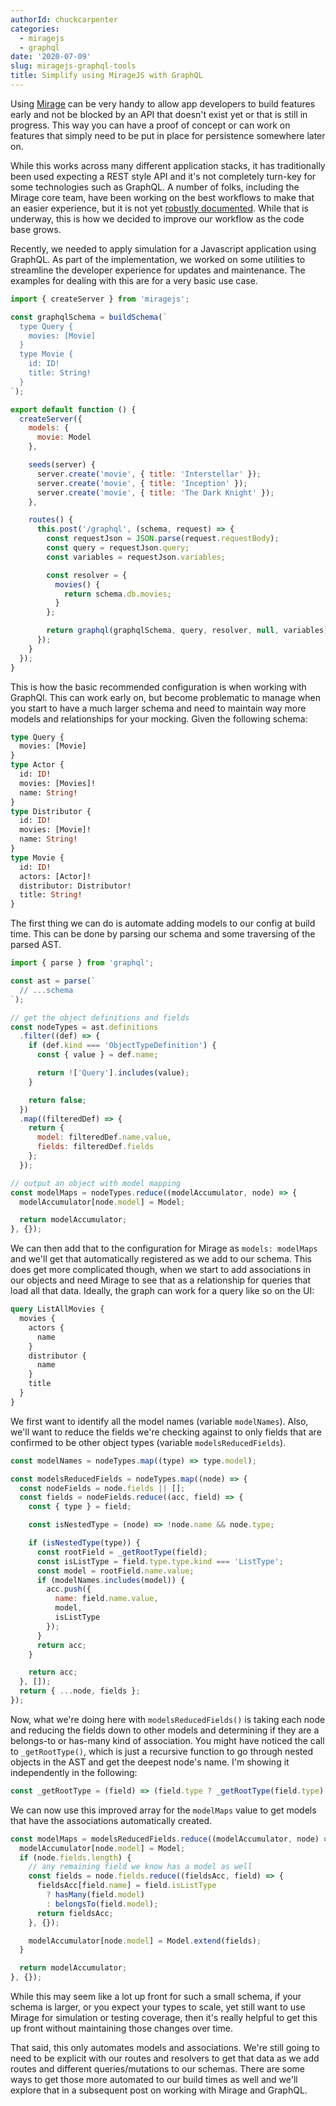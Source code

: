 ```yaml
---
authorId: chuckcarpenter
categories:
  - miragejs
  - graphql
date: '2020-07-09'
slug: miragejs-graphql-tools
title: Simplify using MirageJS with GraphQL
---
```


Using [Mirage](https://miragejs.com/) can be very handy to allow app developers to build features early and not be blocked by an API that doesn't exist yet or that is still in progress. This way you can have a proof of concept or can work on features that simply need to be put in place for persistence somewhere later on.

While this works across many different application stacks, it has traditionally been used expecting a REST style API and it's not completely turn-key for some technologies such as GraphQL. A number of folks, including the Mirage core team, have been working on the best workflows to make that an easier experience, but it is not yet [robustly documented](https://miragejs.com/docs/comparison-with-other-tools/#graphql-query-mocking). While that is underway, this is how we decided to improve our workflow as the code base grows.

Recently, we needed to apply simulation for a Javascript application using GraphQL. As part of the implementation, we worked on some utilities to streamline the developer experience for updates and maintenance. The examples for dealing with this are for a very basic use case.

```js
import { createServer } from 'miragejs';

const graphqlSchema = buildSchema(`
  type Query {
    movies: [Movie]
  }
  type Movie {
    id: ID!
    title: String!
  }
`);

export default function () {
  createServer({
    models: {
      movie: Model
    },

    seeds(server) {
      server.create('movie', { title: 'Interstellar' });
      server.create('movie', { title: 'Inception' });
      server.create('movie', { title: 'The Dark Knight' });
    },

    routes() {
      this.post('/graphql', (schema, request) => {
        const requestJson = JSON.parse(request.requestBody);
        const query = requestJson.query;
        const variables = requestJson.variables;

        const resolver = {
          movies() {
            return schema.db.movies;
          }
        };

        return graphql(graphqlSchema, query, resolver, null, variables);
      });
    }
  });
}
```

This is how the basic recommended configuration is when working with GraphQl. This can work early on, but become problematic to manage when you start to have a much larger schema and need to maintain way more models and relationships for your mocking. Given the following schema:

```graphql
type Query {
  movies: [Movie]
}
type Actor {
  id: ID!
  movies: [Movies]!
  name: String!
}
type Distributor {
  id: ID!
  movies: [Movie]!
  name: String!
}
type Movie {
  id: ID!
  actors: [Actor]!
  distributor: Distributor!
  title: String!
}
```

The first thing we can do is automate adding models to our config at build time. This can be done by parsing our schema and some traversing of the parsed AST.

```js
import { parse } from 'graphql';

const ast = parse(`
  // ...schema
`);

// get the object definitions and fields
const nodeTypes = ast.definitions
  .filter((def) => {
    if (def.kind === 'ObjectTypeDefinition') {
      const { value } = def.name;

      return !['Query'].includes(value);
    }

    return false;
  })
  .map((filteredDef) => {
    return {
      model: filteredDef.name.value,
      fields: filteredDef.fields
    };
  });

// output an object with model mapping
const modelMaps = nodeTypes.reduce((modelAccumulator, node) => {
  modelAccumulator[node.model] = Model;

  return modelAccumulator;
}, {});
```

We can then add that to the configuration for Mirage as `models: modelMaps` and we'll get that automatically registered as we add to our schema. This does get more complicated though, when we start to add associations in our objects and need Mirage to see that as a relationship for queries that load all that data. Ideally, the graph can work for a query like so on the UI:

```graphql
query ListAllMovies {
  movies {
    actors {
      name
    }
    distributor {
      name
    }
    title
  }
}
```

We first want to identify all the model names (variable `modelNames`). Also, we'll want to reduce the fields we're checking against to only fields that are confirmed to be other object types (variable `modelsReducedFields`).

```js
const modelNames = nodeTypes.map((type) => type.model);

const modelsReducedFields = nodeTypes.map((node) => {
  const nodeFields = node.fields || [];
  const fields = nodeFields.reduce((acc, field) => {
    const { type } = field;

    const isNestedType = (node) => !node.name && node.type;

    if (isNestedType(type)) {
      const rootField = _getRootType(field);
      const isListType = field.type.type.kind === 'ListType';
      const model = rootField.name.value;
      if (modelNames.includes(model)) {
        acc.push({
          name: field.name.value,
          model,
          isListType
        });
      }
      return acc;
    }

    return acc;
  }, []);
  return { ...node, fields };
});
```

Now, what we're doing here with `modelsReducedFields()` is taking each node and reducing the fields down to other models and determining if they are a belongs-to or has-many kind of association. You might have noticed the call to `_getRootType()`, which is just a recursive function to go through nested objects in the AST and get the deepest node's name. I'm showing it independently in the following:

```js
const _getRootType = (field) => (field.type ? _getRootType(field.type) : field);
```

We can now use this improved array for the `modelMaps` value to get models that have the associations automatically created.

```js
const modelMaps = modelsReducedFields.reduce((modelAccumulator, node) => {
  modelAccumulator[node.model] = Model;
  if (node.fields.length) {
    // any remaining field we know has a model as well
    const fields = node.fields.reduce((fieldsAcc, field) => {
      fieldsAcc[field.name] = field.isListType
        ? hasMany(field.model)
        : belongsTo(field.model);
      return fieldsAcc;
    }, {});

    modelAccumulator[node.model] = Model.extend(fields);
  }

  return modelAccumulator;
}, {});
```

While this may seem like a lot up front for such a small schema, if your schema is larger, or you expect your types to scale, yet still want to use Mirage for simulation or testing coverage, then it's really helpful to get this up front without maintaining those changes over time.

That said, this only automates models and associations. We're still going to need to be explicit with our routes and resolvers to get that data as we add routes and different queries/mutations to our schemas. There are some ways to get those more automated to our build times as well and we'll explore that in a subsequent post on working with Mirage and GraphQL.
